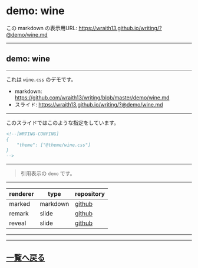 # demo:  wine

<!--[NOWRITING]-->
<link rel="canonical" href="https://wraith13.github.io/writing/?@demo/wine.md" />
この markdown の表示用URL: <a rel="canonical" href="https://wraith13.github.io/writing/?@demo/wine.md">https://wraith13.github.io/writing/?@demo/wine.md</a>
<!--[/NOWRITING]-->
<!--[WRTING-CONFING]
{
    "renderer": "remark",
    "theme": ["@theme/wine.css"]
}
-->
<!--
class: center, middle
-->

---

<!--
layout: true
-->

## demo: wine

---

これは `wine.css` のデモです。

- markdown: <https://github.com/wraith13/writing/blob/master/demo/wine.md>
- スライド: <https://wraith13.github.io/writing/?@demo/wine.md>

---

このスライドではこのような指定をしています。

```HTML
<!--[WRTING-CONFING]
{
    "theme": ["@theme/wine.css"]
}
-->
```

---

> 引用表示の `demo` です。

---

| renderer | type     | repository                                      |
| -------- | -------- | ----------------------------------------------- |
| marked   | markdown | [github](https://github.com/markedjs/marked)    |
| remark   | slide    | [github](https://github.com/gnab/remark)        |
| reveal   | slide    | [github](https://github.com/hakimel/reveal.js/) |

---

<!--
layout: true
-->

---

<!--
class: center, middle
-->

## [一覧へ戻る](index.md)
